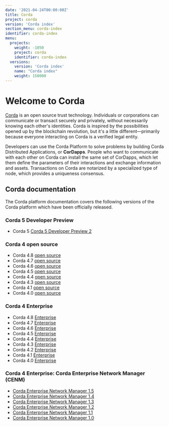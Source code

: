 ```yaml
---
date: '2021-04-24T00:00:00Z'
title: Corda
project: corda
version: 'Corda index'
section_menu: corda-index
identifier: corda-index
menu:
  projects:
    weight: -1050
    project: corda
    identifier: corda-index
  versions:
    version: 'Corda index'
    name: "Corda index"
    weight: 150000
---
```


# Welcome to Corda

[Corda](https://www.corda.net/) is an open source trust technology. Individuals or corporations can communicate or transact securely and privately, without necessarily knowing each other's identities. Corda is inspired by the possibilities opened up by the blockchain revolution, but it's a little different—primarily because everyone interacting on Corda is a verified legal entity.

Developers can use the Corda Platform to solve problems by building Corda Distributed Applications, or **CorDapps**. People who want to communicate with each other on Corda can install the same set of CorDapps, which let them define the parameters of their interactions and exchange information and assets. Transactions on Corda are notarized by a specialized type of node, which provides a uniqueness consensus.

## Corda documentation

The Corda platform documentation covers the following versions of the Corda platform which have been officially released.

### Corda 5 Developer Preview

* Corda 5 [Corda 5 Developer Preview 2](../platform/corda/5.0-dev-preview-2.html)

### Corda 4 open source

* Corda 4.8 [open source](../platform/corda/4.8/open-source.html)
* Corda 4.7 [open source](../platform/corda/4.7/open-source.html)
* Corda 4.6 [open source](../platform/corda/4.6/open-source.html)
* Corda 4.5 [open source](../platform/corda/4.5/open-source.html)
* Corda 4.4 [open source](../platform/corda/4.4/open-source.html)
* Corda 4.3 [open source](../platform/corda/4.3/open-source.html)
* Corda 4.1 [open source](../platform/corda/4.1/open-source.html)
* Corda 4.0 [open source](../platform/corda/4.0/open-source.html)

### Corda 4 Enterprise

* Corda 4.8 [Enterprise](../platform/corda/4.8/enterprise.html)
* Corda 4.7 [Enterprise](../platform/corda/4.7/enterprise.html)
* Corda 4.6 [Enterprise](../platform/corda/4.6/enterprise.html)
* Corda 4.5 [Enterprise](../platform/corda/4.5/enterprise.html)
* Corda 4.4 [Enterprise](../platform/corda/4.4/enterprise.html)
* Corda 4.3 [Enterprise](../platform/corda/4.3/enterprise.html)
* Corda 4.2 [Enterprise](../platform/corda/4.2/enterprise.html)
* Corda 4.1 [Enterprise](../platform/corda/4.1/enterprise.html)
* Corda 4.0 [Enterprise](../platform/corda/4.0/enterprise.html)

### Corda 4 Enterprise: Corda Enterprise Network Manager (CENM)

* [Corda Enterprise Network Manager 1.5](../platform/corda/1.5/cenm.html)
* [Corda Enterprise Network Manager 1.4](../platform/corda/1.4/cenm.html)
* [Corda Enterprise Network Manager 1.3](../platform/corda/1.3/cenm.html)
* [Corda Enterprise Network Manager 1.2](../platform/corda/1.2/cenm.html)
* [Corda Enterprise Network Manager 1.1](../platform/corda/1.1/cenm.html)
* [Corda Enterprise Network Manager 1.0](../platform/corda/1.0/cenm.html)

